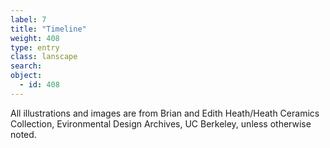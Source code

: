 ```yaml
---
label: 7
title: "Timeline"
weight: 408
type: entry
class: lanscape
search: 
object:
  - id: 408
---
```

All illustrations and images are from Brian and Edith Heath/Heath Ceramics Collection, Evironmental Design Archives, UC Berkeley, unless otherwise noted.
